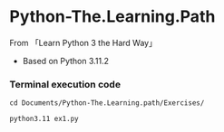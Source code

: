 # Python-The.Learning.Path
From 「Learn Python 3 the Hard Way」

* Based on Python 3.11.2

### Terminal execution code

`cd Documents/Python-The.Learning.path/Exercises/`

`python3.11 ex1.py`
